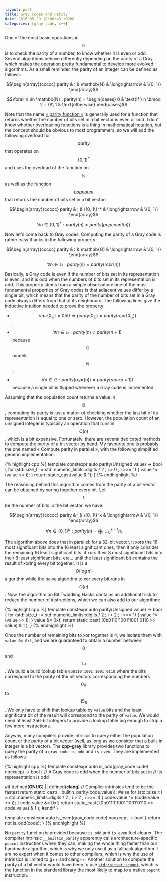 ```yaml
---
layout: post
title: Gray Codes and Parity
date: 2016-05-29 18:08:43 +0200
categories: [gray code, c++]
---
```

One of the most basic operations in $$ \mathbb{G} $$ is to check the parity of a number, to know whether it is even or
odd. Several algorithms behave differently depending on the parity of a Gray, which makes the operation pretty fundamental
to develop more evolved algorithms. As a small reminder, the parity of an integer can be defined as follows:

$$\begin{array}{ccccc}
parity & : & \mathbb{N} & \longrightarrow  & \{0, 1\}
\end{array}$$

$$\forall n \in \mathbb{N} : parity(n) = \begin{cases}
0 & \text{if } n \bmod 2 = 0\\
1 & \text{otherwise}
\end{cases}$$

Note that the name [« parity function »][wiki-parity-function] is generally used for a function that returns whether the
number of bits set in a bit vector is even or odd. I don't know whether overloading functions is a thing in mathematical
notation, but the concept should be obvious to most programmers, so we will add the following overload for $$ parity $$
that operates on $$ \{0, 1\}^* $$ and uses the overload of the function on $$ \mathbb{N} $$ as well as the function
[$$ popcount $$][wiki-popcount] that returns the number of bits set in a bit vector:

$$\begin{array}{ccccc}
parity & : & \{0, 1\}^* & \longrightarrow  & \{0, 1\}
\end{array}$$

$$ \forall n \in \{0, 1\}^* : parity(n) = parity(popcount(n)) $$

Now let's come back to Gray codes. Computing the parity of a Gray code is rather easy thanks to the following property:

$$\begin{array}{ccccc}
parity & : & \mathbb{G} & \longrightarrow  & \{0, 1\}
\end{array}$$

$$ \forall n \in \mathbb{G} : parity(n) = parity(repr(n)) $$

Basically, a Gray code is even if the number of bits set in its representation is even, and it is odd when the numbers of
bits set in its representation is odd. This property stems from a simple observation: one of the most fundamental properties
of Gray codes is that adjacent values differ by a single bit, which means that the parity of the number of bits set in a
Gray code always differs from that of its neighbours. The following lines give the inductive intuition needed to prove the
property:

* $$ repr(0_{\mathbb{G}}) = 0b0 \Rightarrow parity(0_{\mathbb{G}}) = parity(repr(0_{\mathbb{G}})) $$;
* $$ \forall n \in \mathbb{G} : parity(n) \ne parity(n+1) $$ because $$ \mathbb{G} $$ models $$ \mathbb{N} $$;
* $$ \forall n \in \mathbb{G} : parity(repr(n)) \ne parity(repr(n+1)) $$ because a single bit is flipped whenever
a Gray code is incremented.

Assuming that the population count returns a value in $$ \mathbb{B} $$, computing its parity is just a matter of checking
whether the last bit of its representation is equal to one or zero. However, the population count of an unsigned integer is
typically an operation that runs in $$ O(n) $$, which is a bit expensive. Fortunately, there are [several dedicated
methods][bit-twiddling] to compute the parity of a bit vector by hand. My favourite one is probably the one named « Compute
parity in parallel », with the following simplified generic implementation:

{% highlight cpp %}
template<typename Unsigned>
constexpr auto parity(Unsigned value)
    -> bool
{
    for (std::size_t i = std::numeric_limits<Unsigned>::digits / 2 ;
         i > 0 ; i >>= 1)
    {
        value ^= (value >> i);
    }
    return static_cast<bool>(value & 1);
}
{% endhighlight %}

The reasoning behind this algorithm comes from the parity of a bit vector can be obtained by xoring together every bit. Let
$$ k $$ be the number of bits in the bit vector, we have:

$$\begin{array}{ccccc}
parity & : & \{0, 1\}^k & \longrightarrow  & \{0, 1\}
\end{array}$$

$$ \forall n \in \{0, 1\}^k : parity(n) = \bigoplus_{i=0}^{k-1} n_i $$

The algorithm above does that in parallel: for a 32-bit vector, it xors the 16 most significant bits into the 16 least
significant ones, then it only consider the remaining 16 least significant bits: it xors their 8 most significant bits into
their 8 least significant bits, etc... until the least significant bit contains the result of xoring every bit together. It
is a $$ O(\log{n}) $$ algorithm while the naive algorithm to xor every bit runs in $$ O(n) $$. Now, the algorithm on Bit
Twiddling Hacks contains an additional trick to reduce the number of instructions, which we can also add to our algorithm:

{% highlight cpp %}
template<typename Unsigned>
constexpr auto parity(Unsigned value)
    -> bool
{
    for (std::size_t i = std::numeric_limits<Unsigned>::digits / 2 ;
         i > 2 ; i >>= 1)
    {
        value ^= (value >> i);
    }
    value &= 0xf;
    return static_cast<bool>(
        (0b0110'1001'1001'0110 >> value) & 1
    );
}
{% endhighlight %}

Once the number of remaining bits to xor together is 4, we isolate them with `value &= 0xf`, and we are guaranteed to obtain
a number between $$ 0 $$ and $$ 15 $$. We build a build lookup table `0b0110'1001'1001'0110` where the bits correspond
to the parity of the bit vectors corresponding the numbers $$ 0_\mathbb{B} $$ to $$ 15_\mathbb{B} $$. We only have to
shift that lookup table by `value` bits and the least significant bit of the result will correspond to the parity of
`value`. We would need at least 256-bit integers to provide a lookup table big enough to strip a few more instructions.

Anyway, many compilers provide intrisics to query either the population count or the parity of a bit vector (well, as long
as we consider that a built-in integer is a bit vector). The **cpp-gray** library provides two functions to query the parity
of a `gray_code`: `is_odd` and `is_even`. They are implemented as follows:

{% highlight cpp %}
template<typename Unsigned>
constexpr auto is_odd(gray_code<Unsigned> code) noexcept
    -> bool
{
    // A Gray code is odd when the number of bits set in
    // its representation is odd

#if defined(__GNUC__) || defined(__clang__)
    // Compiler intrinsics tend to be the fastest
    return static_cast<bool>(__builtin_parity(code.value));
#else
    for (std::size_t i = std::numeric_limits<Unsigned>::digits / 2 ;
         i > 2 ; i >>= 1)
    {
        code.value ^= (code.value >> i);
    }
    code.value &= 0xf;
    return static_cast<bool>(
        (0b0110'1001'1001'0110 >> code.value) & 1
    );
#endif
}

template<typename Unsigned>
constexpr auto is_even(gray_code<Unsigned> code) noexcept
    -> bool
{
    return not is_odd(code);
}
{% endhighlight %}

No `parity` function is provided because `is_odd` and `is_even` feel clearer. The compilter intrinsic `__builtin_parity`
apparently calls architecture-specific `popcnt` instructions when they can, making the whole thing faster than our handmade
algorithm, which is why we only use it as a fallback algorithm. I am no expert when it comes to other compilers, which is
why the use of intrinsics is limited to g++ and clang++. Another solution to compute the parity of a bit vector would have
been to use [`std::bitset::count`][bitset-count], which is the function in the standard library the most likely to map to a
native `popcnt` instruction.


  [bit-twiddling]: http://graphics.stanford.edu/~seander/bithacks.html#ParityNaive
  [bitset-count]: http://en.cppreference.com/w/cpp/utility/bitset/count
  [wiki-parity-function]: https://en.wikipedia.org/wiki/Parity_function
  [wiki-popcount]: https://en.wikipedia.org/wiki/Hamming_weight
